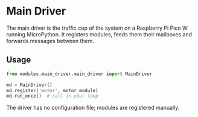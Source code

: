 # Main Driver

The main driver is the traffic cop of the system on a Raspberry Pi Pico
W running MicroPython. It registers modules, feeds them their mailboxes
and forwards messages between them.

## Usage

```python
from modules.main_driver.main_driver import MainDriver

md = MainDriver()
md.register('motor', motor_module)
md.run_once()  # call in your loop
```

The driver has no configuration file; modules are registered manually.
